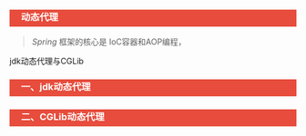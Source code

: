 <h3 style="padding-bottom:6px; padding-left:20px; color:#ffffff; background-color:#E74C3C;">动态代理</h3>

> *Spring* 框架的核心是 IoC容器和AOP编程，



jdk动态代理与CGLib



<h3 style="padding-bottom:6px; padding-left:20px; color:#ffffff; background-color:#E74C3C;">一、jdk动态代理</h3>

>



<h3 style="padding-bottom:6px; padding-left:20px; color:#ffffff; background-color:#E74C3C;">二、CGLib动态代理</h3>

>
